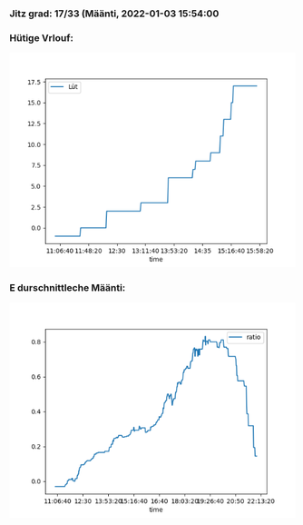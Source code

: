 ### Jitz grad: 17/33 (Määnti, 2022-01-03 15:54:00

### Hütige Vrlouf:
![Graph](Today.png)

### E durschnittleche Määnti:
![Graph](Määnti.png)